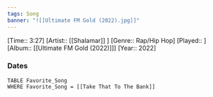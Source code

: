 ```yaml
---
tags: Song  
banner: "![[Ultimate FM Gold (2022).jpg]]"
---
```

[Time:: 3:27]
[Artist:: [[Shalamar]] ]
[Genre:: Rap/Hip Hop]
[Played:: ]
[Album:: [[Ultimate FM Gold (2022)]]]
[Year:: 2022]
### Dates
````dataview
TABLE Favorite_Song
WHERE Favorite_Song = [[Take That To The Bank]]
````